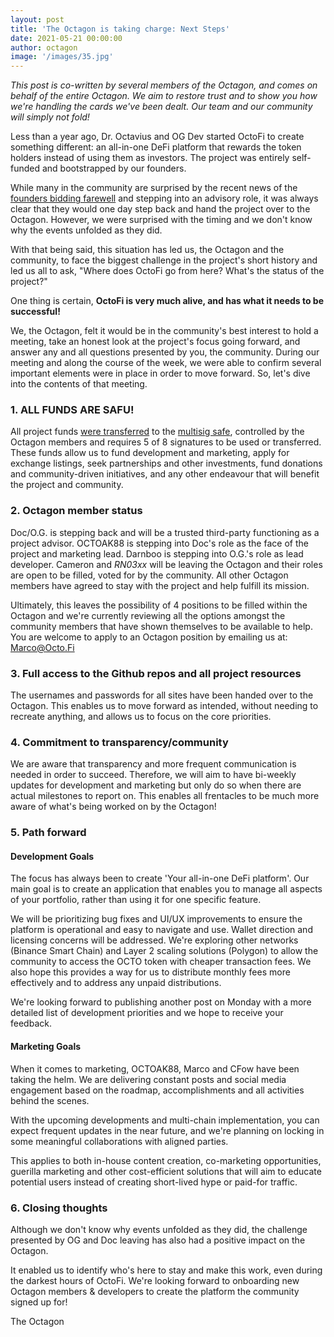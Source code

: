 ```yaml
---
layout: post
title: 'The Octagon is taking charge: Next Steps'
date: 2021-05-21 00:00:00 
author: octagon
image: '/images/35.jpg'
---
```


*This post is co-written by several members of the Octagon, and comes on behalf of the entire Octagon. We aim to restore trust and to show you how we're handling the cards we've been dealt. Our team and our community will simply not fold!*

Less than a year ago, Dr. Octavius and OG Dev started OctoFi to create something different: an all-in-one DeFi platform that rewards the token holders instead of using them as investors. The project was entirely self-funded and bootstrapped by our founders.

While many in the community are surprised by the recent news of the [founders bidding farewell](https://octo.fi/blog/farewell) and stepping into an advisory role, it was always clear that they would one day step back and hand the project over to the Octagon. However, we were surprised with the timing and we don't know why the events unfolded as they did.

With that being said, this situation has led us, the Octagon and the community, to face the biggest challenge in the project's short history and led us all to ask, "Where does OctoFi go from here? What's the status of the project?"

One thing is certain, **OctoFi is very much alive, and has what it needs to be successful!**

We, the Octagon, felt it would be in the community's best interest to hold a meeting, take an honest look at the project's focus going forward, and answer any and all questions presented by you, the community. During our meeting and along the course of the week, we were able to confirm several important elements were in place in order to move forward. So, let's dive into the contents of that meeting.

### 1\. ALL FUNDS ARE SAFU!

All project funds [were transferred](https://etherscan.io/address/0xb63745a457c8555d4b5f0b800d605aae949981f2#tokentxns) to the [multisig safe](https://etherscan.io/address/0xcCF04146399214EB7813Ab45B50d004c5b254784), controlled by the Octagon members and requires 5 of 8 signatures to be used or transferred. These funds allow us to fund development and marketing, apply for exchange listings, seek partnerships and other investments, fund donations and community-driven initiatives, and any other endeavour that will benefit the project and community.

### 2\. Octagon member status

Doc/O.G. is stepping back and will be a trusted third-party functioning as a project advisor. OCTOAK88 is stepping into Doc's role as the face of the project and marketing lead. Darnboo is stepping into O.G.'s role as lead developer. Cameron and _RN03xx_ will be leaving the Octagon and their roles are open to be filled, voted for by the community. All other Octagon members have agreed to stay with the project and help fulfill its mission.

Ultimately, this leaves the possibility of 4 positions to be filled within the Octagon and we're currently reviewing all the options amongst the community members that have shown themselves to be available to help. You are welcome to apply to an Octagon position by emailing us at: Marco@Octo.Fi

### 3\. Full access to the Github repos and all project resources

The usernames and passwords for all sites have been handed over to the Octagon. This enables us to move forward as intended, without needing to recreate anything, and allows us to focus on the core priorities.

### 4\. Commitment to transparency/community

We are aware that transparency and more frequent communication is needed in order to succeed. Therefore, we will aim to have bi-weekly updates for development and marketing but only do so when there are actual milestones to report on. This enables all frentacles to be much more aware of what's being worked on by the Octagon!

### 5\. Path forward

#### Development Goals

The focus has always been to create 'Your all-in-one DeFi platform'. Our main goal is to create an application that enables you to manage all aspects of your portfolio, rather than using it for one specific feature.

We will be prioritizing bug fixes and UI/UX improvements to ensure the platform is operational and easy to navigate and use. Wallet direction and licensing concerns will be addressed. We're exploring other networks (Binance Smart Chain) and Layer 2 scaling solutions (Polygon) to allow the community to access the OCTO token with cheaper transaction fees. We also hope this provides a way for us to distribute monthly fees more effectively and to address any unpaid distributions.

We're looking forward to publishing another post on Monday with a more detailed list of development priorities and we hope to receive your feedback.

#### Marketing Goals

When it comes to marketing, OCTOAK88, Marco and CFow have been taking the helm. We are delivering constant posts and social media engagement based on the roadmap, accomplishments and all activities behind the scenes.

With the upcoming developments and multi-chain implementation, you can expect frequent updates in the near future, and we're planning on locking in some meaningful collaborations with aligned parties.

This applies to both in-house content creation, co-marketing opportunities, guerilla marketing and other cost-efficient solutions that will aim to educate potential users instead of creating short-lived hype or paid-for traffic.

### 6\. Closing thoughts

Although we don't know why events unfolded as they did, the challenge presented by OG and Doc leaving has also had a positive impact on the Octagon.

It enabled us to identify who's here to stay and make this work, even during the darkest hours of OctoFi. We're looking forward to onboarding new Octagon members & developers to create the platform the community signed up for!

The Octagon
